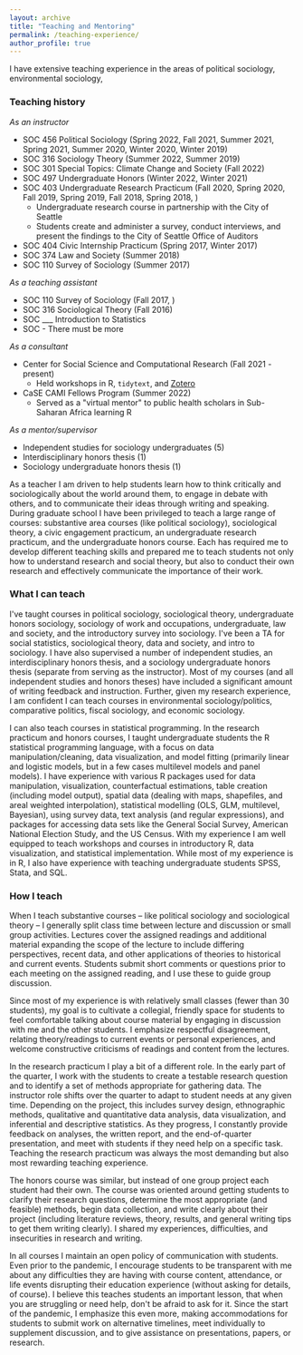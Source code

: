 ```yaml
---
layout: archive
title: "Teaching and Mentoring"
permalink: /teaching-experience/
author_profile: true
---
```


I have extensive teaching experience in the areas of political sociology, environmental sociology,

### Teaching history 

*As an instructor*
- SOC 456 Political Sociology (Spring 2022, Fall 2021, Summer 2021, Spring 2021, Summer 2020, Winter 2020, Winter 2019)
- SOC 316 Sociology Theory (Summer 2022, Summer 2019)
- SOC 301 Special Topics: Climate Change and Society (Fall 2022)
- SOC 497 Undergraduate Honors (Winter 2022, Winter 2021)
- SOC 403 Undergraduate Research Practicum (Fall 2020, Spring 2020, Fall 2019, Spring 2019, Fall 2018, Spring 2018, )
  - Undergraduate research course in partnership with the City of Seattle
  - Students create and administer a survey, conduct interviews, and present the findings to the City of Seattle Office of Auditors
- SOC 404 Civic Internship Practicum (Spring 2017, Winter 2017)
- SOC 374 Law and Society (Summer 2018)
- SOC 110 Survey of Sociology (Summer 2017)

*As a teaching assistant*
- SOC 110 Survey of Sociology (Fall 2017, )
- SOC 316 Sociological Theory (Fall 2016)
- SOC ___ Introduction to Statistics
- SOC - There must be more

*As a consultant*
- Center for Social Science and Computational Research (Fall 2021 - present)
  - Held workshops in R, `tidytext`, and [Zotero](zotero.org)
- CaSE CAMI Fellows Program (Summer 2022)
  - Served as a "virtual mentor" to public health scholars in Sub-Saharan Africa learning R

*As a mentor/supervisor*
- Independent studies for sociology undergraduates (5)
- Interdisciplinary honors thesis (1)
- Sociology undergraduate honors thesis (1)



As a teacher I am driven to help students learn how to think critically and sociologically about the world around them, to engage in debate with others, and to communicate their ideas through writing and speaking. During graduate school I have been privileged to teach a large range of courses: substantive area courses (like political sociology), sociological theory, a civic engagement practicum, an undergraduate research practicum, and the undergraduate honors course. Each has required me to develop different teaching skills and prepared me to teach students not only how to understand research and social theory, but also to conduct their own research and effectively communicate the importance of their work.   

### What I can teach

I've taught courses in political sociology, sociological theory, undergraduate honors sociology, sociology of work and occupations, undergraduate, law and society, and the introductory survey into sociology. I've been a TA for social statistics, sociological theory, data and society, and intro to sociology. I have also supervised a number of independent studies, an interdisciplinary honors thesis, and a sociology undergraduate honors thesis (separate from serving as the instructor).  Most of my courses (and all independent studies and honors theses) have included a significant amount of writing feedback and instruction. Further, given my research experience, I am confident I can teach courses in environmental sociology/politics, comparative politics, fiscal sociology, and economic sociology.

I can also teach courses in statistical programming. In the research practicum and honors courses, I taught undergraduate students the R statistical programming language, with a focus on data manipulation/cleaning, data visualization, and model fitting (primarily linear and logistic models, but in a few cases multilevel models and panel models). I have experience with various R packages used for data manipulation, visualization, counterfactual estimations, table creation (including model output), spatial data (dealing with maps, shapefiles, and areal weighted interpolation), statistical modelling (OLS, GLM, multilevel, Bayesian), using survey data, text analysis (and regular expressions), and packages for accessing data sets like the General Social Survey, American National Election Study, and the US Census. With my experience I am well equipped to teach workshops and courses in introductory R, data visualization, and statistical implementation. While most of my experience is in R, I also have experience with teaching undergraduate students SPSS, Stata, and SQL.

### How I teach

When I teach substantive courses – like political sociology and sociological theory – I generally split class time between lecture and discussion or small group activities. Lectures cover the assigned readings and additional material expanding the scope of the lecture to include differing perspectives, recent data, and other applications of theories to historical and current events. Students submit short comments or questions prior to each meeting on the assigned reading, and I use these to guide group discussion.

Since most of my experience is with relatively small classes (fewer than 30 students), my goal is to cultivate a collegial, friendly space for students to feel comfortable talking about course material by engaging in discussion with me and the other students. I emphasize respectful disagreement, relating theory/readings to current events or personal experiences, and welcome constructive criticisms of readings and content from the lectures.

In the research practicum I play a bit of a different role. In the early part of the quarter, I work with the students to create a testable research question and to identify a set of methods appropriate for gathering data. The instructor role shifts over the quarter to adapt to student needs at any given time. Depending on the project, this includes survey design, ethnographic methods, qualitative and quantitative data analysis, data visualization, and inferential and descriptive statistics. As they progress, I constantly provide feedback on analyses, the written report, and the end-of-quarter presentation, and meet with students if they need help on a specific task. Teaching the research practicum was always the most demanding but also most rewarding teaching experience.

The honors course was similar, but instead of one group project each student had their own. The course was oriented around getting students to clarify their research questions, determine the most appropriate (and feasible) methods, begin data collection, and write clearly about their project (including literature reviews, theory, results, and general writing tips to get them writing clearly). I shared my experiences, difficulties, and insecurities in research and writing.

In all courses I maintain an open policy of communication with students. Even prior to the pandemic, I encourage students to be transparent with me about any difficulties they are having with course content, attendance, or life events disrupting their education experience (without asking for details, of course). I believe this teaches students an important lesson, that when you are struggling or need help, don't be afraid to ask for it. Since the start of the pandemic, I emphasize this even more, making accommodations for students to submit work on alternative timelines, meet individually to supplement discussion, and to give assistance on presentations, papers, or research.
